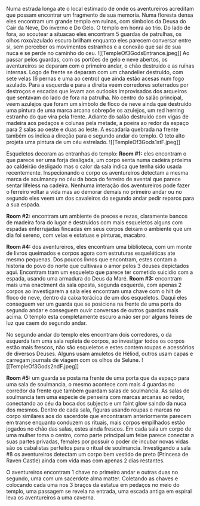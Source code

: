 Numa estrada longa ate o local estimado de onde os aventureiros acreditam que possam encontrar um fragmento de sua memoria. Numa floresta densa eles encontram um grande templo em ruinas, com simbolos da Deusa do Cair da Neve, Do inverno e Do Gelo. O templo em honra ao trio.
Do lado de fora, ao scoutear a situacao eles encontram 5 guardas de patrulhas, os olhos roxo/azulado escuro brilham enquanto eles parecem conversar entre si, sem perceber os movimentos estranhos e a conexão que sai de sua nuca e se perde no caminho do ceu.
![[TempleOf3GodsEntrance.jpeg]]
Ao passar pelos guardas, com os portões de gelo e neve abertos, os aventureiros se deparam com o primeiro andar, o chão destruído e as ruínas internas. Logo de frente se deparam com um chandelier destruído, com sete velas (6 pernas e uma ao centro) que ainda estão acesas num fogo azulado. Para a esquerda e para a direita veem corredores soterrados por destroços e escadas que levam aos outlooks improvisados dos arqueiros que sentavam do lado de fora na patrulha. No centro do salão principal, veem azulejos que foram um símbolo de floco de neve ainda que destruído uma pintura de uma marca arcana sobrepõe os azulejos, um red herring estranho do que vira pela frente. Adiante do salão destruído com vigas de madeira aos pedaços e colunas pela metade, a poeira ao redor da espaço para 2 salas ao oeste e duas ao leste. A escadaria quebrada na frente também os indica a direção para o segundo andar do templo. O teto alto projeta uma pintura de um céu estrelado.
![[TempleOf3Gods1stF.jpeg]]
  
Esqueletos decoram as entranhas do templo:
**Room \#1:** eles encontram o que parece ser uma forja desligada, um corpo senta numa cadeira próxima ao caldeirão desligado mas o calor da sala indica que tenha sido usada recentemente. Inspecionando o corpo os aventureiros detectam a mesma marca de soulmancy no céu da boca do ferreiro de avental que parece sentar lifeless na cadeira. Nenhuma interação dos aventureiros pode fazer o ferreiro voltar a vida mas ao demorar demais no primeiro andar ou no segundo eles veem um dos cavaleiros do segundo andar pedir reparos para a sua espada.
  
**Room \#2:** encontram um ambiente de preces e rezas, claramente bancos de madeira fora do lugar e destruídos com mais esqueletos alguns com espadas enferrujadas fincadas em seus corpos deixam o ambiente que um dia foi sereno, com velas e estatuas e pinturas, macabro.
  
**Room \#4:** dos aventureiros, eles encontram uma biblioteca, com um monte de livros queimados e corpos agora com estruturas esqueléticas ate mesmo pequenas. Dos poucos livros que encontram, estes contam a historia do povo do norte que cultivava o amor pelos 3 deuses depictados aqui. Encontram tram um esqueleto que parece ter cometido suicidio com a espada, usando uma armadura do Deus da Maré.
**Room \#3:** encontram mais uma enactment da sala oposta, segunda esquerda, com apenas 2 corpos ao investigarem a sala eles encontram uma chave com o hilt de floco de neve, dentro da caixa torácica de um dos esqueletos. Daqui eles conseguem ver um guarda que se posiciona na frente de uma porta do segundo andar e conseguem ouvir conversas de outros guardas mais acima. O templo esta completamente escuro a não ser por alguns feixes de luz que caem do segundo andar.
  
No segundo andar do templo eles encontram dois corredores, o da esquerda tem uma sala repleta de corpos, ao investigar todos os corpos estão mais frescos, não são esqueletos e estes contem roupas e acessórios de diversos Deuses. Alguns usam amuletos de Héliod, outros usam capas e carregam journals de viagem com os olhos de Selune.
![[TempleOf3Gods2ndF.jpeg]]
  
**Room \#5:** um guarda se posta na frente de uma porta que da espaço para uma sala de soulmancia, o mesmo acontece com mais 4 guardas no corredor da frente que também guardam salas de soulmancia. As salas de soulmancia tem uma especie de penseira com marcas arcanas ao redor, conectando ao céu da boca dos subjects e um faint glow saindo da nuca dos mesmos. Dentro de cada sala, figuras usando roupas e marcas no corpo similares aos do sacerdote que encontraram anteriormente parecem em transe enquanto conduzem os rituais, mais corpos empilhados estão jogados no chão das salas, estes ainda frescos. Em cada sala um corpo de uma mulher toma o centro, como parte principal um feixe parece conectar a suas partes privadas, females por possuir o poder de incubar novas vidas são os cabalistas perfeitos para o ritual de soulmancia.
Investigando a sala \#8 os aventureiros detectam um corpo bem vestido de preto (Princesa de Raven Castle) ainda com vida mas com apenas 2 dias restantes.
  
O aventureiros encontram 1 chave no primeiro andar e outras duas no segundo, uma com um sacerdote alma matter. Coletando as chaves e colocando cada uma nos 3 braços da estatua em pedaços no meio do templo, uma passagem se revela na entrada, uma escada antiga em espiral leva os aventureiros a uma caverna.